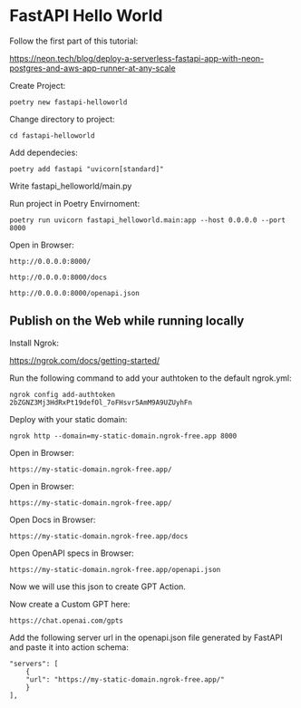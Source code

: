 # FastAPI Hello World

Follow the first part of this tutorial:

https://neon.tech/blog/deploy-a-serverless-fastapi-app-with-neon-postgres-and-aws-app-runner-at-any-scale

Create Project:

    poetry new fastapi-helloworld

Change directory to project:

    cd fastapi-helloworld 

Add dependecies:

    poetry add fastapi "uvicorn[standard]"

Write fastapi_helloworld/main.py

Run project in Poetry Envirnoment:

    poetry run uvicorn fastapi_helloworld.main:app --host 0.0.0.0 --port 8000

Open in Browser:

    http://0.0.0.0:8000/

    http://0.0.0.0:8000/docs

    http://0.0.0.0:8000/openapi.json

## Publish on the Web while running locally

Install Ngrok:

https://ngrok.com/docs/getting-started/

Run the following command to add your authtoken to the default ngrok.yml:

    ngrok config add-authtoken 2bZGNZ3Mj3HdRxPt19defOl_7oFHsvr5AmM9A9UZUyhFn

Deploy with your static domain:

    ngrok http --domain=my-static-domain.ngrok-free.app 8000

Open in Browser:

    https://my-static-domain.ngrok-free.app/

Open in Browser:

    https://my-static-domain.ngrok-free.app/

Open Docs in Browser:

    https://my-static-domain.ngrok-free.app/docs

Open OpenAPI specs in Browser:

    https://my-static-domain.ngrok-free.app/openapi.json

Now we will use this json to create GPT Action.

Now create a Custom GPT here:

    https://chat.openai.com/gpts

Add the following server url in the openapi.json file generated by FastAPI and paste it into action schema:

    "servers": [
        {
        "url": "https://my-static-domain.ngrok-free.app/"
        }
    ],
